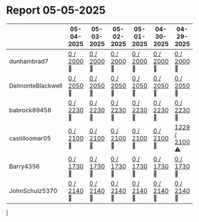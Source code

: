 # Report 05-05-2025
| | 05-04-2025 | 05-03-2025 | 05-02-2025 | 05-01-2025 | 04-30-2025 | 04-29-2025 | 04-28-2025 |
| --- | --- | --- | --- | --- | --- | --- | --- |
| dunhambrad7 | [0 / 2000](https://www.myfitnesspal.com/food/diary/dunhambrad7?date=2025-05-04) :no_entry_sign: | [0 / 2000](https://www.myfitnesspal.com/food/diary/dunhambrad7?date=2025-05-03) :no_entry_sign: | [0 / 2000](https://www.myfitnesspal.com/food/diary/dunhambrad7?date=2025-05-02) :no_entry_sign: | [0 / 2000](https://www.myfitnesspal.com/food/diary/dunhambrad7?date=2025-05-01) :no_entry_sign: | [0 / 2000](https://www.myfitnesspal.com/food/diary/dunhambrad7?date=2025-04-30) :no_entry_sign: | [0 / 2000](https://www.myfitnesspal.com/food/diary/dunhambrad7?date=2025-04-29) :no_entry_sign: | [0 / 2000](https://www.myfitnesspal.com/food/diary/dunhambrad7?date=2025-04-28) :no_entry_sign: |
| DelmonteBlackwell | [0 / 2050](https://www.myfitnesspal.com/food/diary/DelmonteBlackwell?date=2025-05-04) :no_entry_sign: | [0 / 2050](https://www.myfitnesspal.com/food/diary/DelmonteBlackwell?date=2025-05-03) :no_entry_sign: | [0 / 2050](https://www.myfitnesspal.com/food/diary/DelmonteBlackwell?date=2025-05-02) :no_entry_sign: | [0 / 2050](https://www.myfitnesspal.com/food/diary/DelmonteBlackwell?date=2025-05-01) :no_entry_sign: | [0 / 2050](https://www.myfitnesspal.com/food/diary/DelmonteBlackwell?date=2025-04-30) :no_entry_sign: | [0 / 2050](https://www.myfitnesspal.com/food/diary/DelmonteBlackwell?date=2025-04-29) :no_entry_sign: | [0 / 2050](https://www.myfitnesspal.com/food/diary/DelmonteBlackwell?date=2025-04-28) :no_entry_sign: |
| babrock89456 | [0 / 2230](https://www.myfitnesspal.com/food/diary/babrock89456?date=2025-05-04) :no_entry_sign: | [0 / 2230](https://www.myfitnesspal.com/food/diary/babrock89456?date=2025-05-03) :no_entry_sign: | [0 / 2230](https://www.myfitnesspal.com/food/diary/babrock89456?date=2025-05-02) :no_entry_sign: | [0 / 2230](https://www.myfitnesspal.com/food/diary/babrock89456?date=2025-05-01) :no_entry_sign: | [0 / 2230](https://www.myfitnesspal.com/food/diary/babrock89456?date=2025-04-30) :no_entry_sign: | [0 / 2230](https://www.myfitnesspal.com/food/diary/babrock89456?date=2025-04-29) :no_entry_sign: | [0 / 2230](https://www.myfitnesspal.com/food/diary/babrock89456?date=2025-04-28) :no_entry_sign: |
| castilloomar05 | [0 / 2100](https://www.myfitnesspal.com/food/diary/castilloomar05?date=2025-05-04) :no_entry_sign: | [0 / 2100](https://www.myfitnesspal.com/food/diary/castilloomar05?date=2025-05-03) :no_entry_sign: | [0 / 2100](https://www.myfitnesspal.com/food/diary/castilloomar05?date=2025-05-02) :no_entry_sign: | [0 / 2100](https://www.myfitnesspal.com/food/diary/castilloomar05?date=2025-05-01) :no_entry_sign: | [0 / 2100](https://www.myfitnesspal.com/food/diary/castilloomar05?date=2025-04-30) :no_entry_sign: | [1229 / 2100](https://www.myfitnesspal.com/food/diary/castilloomar05?date=2025-04-29) :warning: | [0 / 2100](https://www.myfitnesspal.com/food/diary/castilloomar05?date=2025-04-28) :no_entry_sign: |
| Barry4356 | [0 / 1730](https://www.myfitnesspal.com/food/diary/Barry4356?date=2025-05-04) :no_entry_sign: | [0 / 1730](https://www.myfitnesspal.com/food/diary/Barry4356?date=2025-05-03) :no_entry_sign: | [0 / 1730](https://www.myfitnesspal.com/food/diary/Barry4356?date=2025-05-02) :no_entry_sign: | [0 / 1730](https://www.myfitnesspal.com/food/diary/Barry4356?date=2025-05-01) :no_entry_sign: | [0 / 1730](https://www.myfitnesspal.com/food/diary/Barry4356?date=2025-04-30) :no_entry_sign: | [0 / 1730](https://www.myfitnesspal.com/food/diary/Barry4356?date=2025-04-29) :no_entry_sign: | [0 / 1730](https://www.myfitnesspal.com/food/diary/Barry4356?date=2025-04-28) :no_entry_sign: |
| JohnSchulz5370 | [0 / 2140](https://www.myfitnesspal.com/food/diary/JohnSchulz5370?date=2025-05-04) :no_entry_sign: | [0 / 2140](https://www.myfitnesspal.com/food/diary/JohnSchulz5370?date=2025-05-03) :no_entry_sign: | [0 / 2140](https://www.myfitnesspal.com/food/diary/JohnSchulz5370?date=2025-05-02) :no_entry_sign: | [0 / 2140](https://www.myfitnesspal.com/food/diary/JohnSchulz5370?date=2025-05-01) :no_entry_sign: | [0 / 2140](https://www.myfitnesspal.com/food/diary/JohnSchulz5370?date=2025-04-30) :no_entry_sign: | [0 / 2140](https://www.myfitnesspal.com/food/diary/JohnSchulz5370?date=2025-04-29) :no_entry_sign: | [0 / 2140](https://www.myfitnesspal.com/food/diary/JohnSchulz5370?date=2025-04-28) :no_entry_sign: |
|